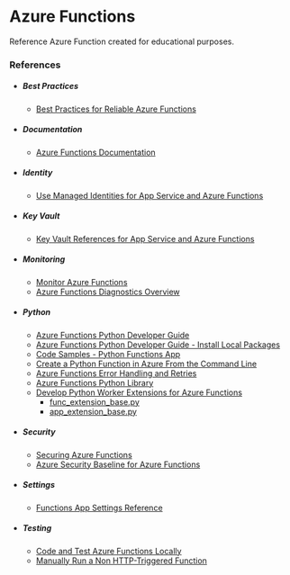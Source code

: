 Azure Functions
===============

Reference Azure Function created for educational purposes.

### References

* ##### Best Practices

    * [Best Practices for Reliable Azure Functions](https://docs.microsoft.com/en-us/azure/azure-functions/functions-best-practices?tabs=csharp)

* ##### Documentation

    * [Azure Functions Documentation](https://docs.microsoft.com/en-us/azure/azure-functions/)

* ##### Identity

    * [Use Managed Identities for App Service and Azure Functions](https://docs.microsoft.com/en-us/azure/app-service/overview-managed-identity?tabs=python#add-a-system-assigned-identity)

* ##### Key Vault

    * [Key Vault References for App Service and Azure Functions](https://docs.microsoft.com/en-us/azure/app-service/app-service-key-vault-references)

* ##### Monitoring

    * [Monitor Azure Functions](https://docs.microsoft.com/en-us/azure/azure-functions/functions-monitoring)
    * [Azure Functions Diagnostics Overview](https://docs.microsoft.com/en-us/azure/azure-functions/functions-diagnostics)

* ##### Python

    * [Azure Functions Python Developer Guide](https://docs.microsoft.com/en-us/azure/azure-functions/functions-reference-python?tabs=azurecli-linux%2Capplication-level)
    * [Azure Functions Python Developer Guide - Install Local Packages](https://docs.microsoft.com/en-us/azure/azure-functions/functions-reference-python?tabs=azurecli-linux%2Capplication-level#install-local-packages)
    * [Code Samples - Python Functions App](https://docs.microsoft.com/en-us/samples/browse/?products=azure-functions&languages=python)
    * [Create a Python Function in Azure From the Command Line](https://docs.microsoft.com/en-us/azure/azure-functions/create-first-function-cli-python?tabs=azure-cli%2Cbash%2Cbrowser)
    * [Azure Functions Error Handling and Retries](https://docs.microsoft.com/en-us/azure/azure-functions/functions-bindings-error-pages?tabs=python)
    * [Azure Functions Python Library](https://github.com/Azure/azure-functions-python-library)
    * [Develop Python Worker Extensions for Azure Functions](https://docs.microsoft.com/en-us/azure/azure-functions/develop-python-worker-extensions?tabs=linux%2Cpypi)
        * [func_extension_base.py](https://github.com/Azure/azure-functions-python-library/blob/dev/azure/functions/extension/func_extension_base.py)
        * [app_extension_base.py](https://github.com/Azure/azure-functions-python-library/blob/dev/azure/functions/extension/app_extension_base.py)

* ##### Security

    * [Securing Azure Functions](https://docs.microsoft.com/en-us/azure/azure-functions/security-concepts)
    * [Azure Security Baseline for Azure Functions](https://docs.microsoft.com/en-us/security/benchmark/azure/baselines/functions-security-baseline?toc=/azure/azure-functions/TOC.json)

* ##### Settings
    * [Functions App Settings Reference](https://docs.microsoft.com/en-us/azure/azure-functions/functions-app-settings)

* ##### Testing

    * [Code and Test Azure Functions Locally](https://docs.microsoft.com/en-us/azure/azure-functions/functions-develop-local#local-settings-file)
    * [Manually Run a Non HTTP-Triggered Function](https://docs.microsoft.com/en-us/azure/azure-functions/functions-manually-run-non-http)
